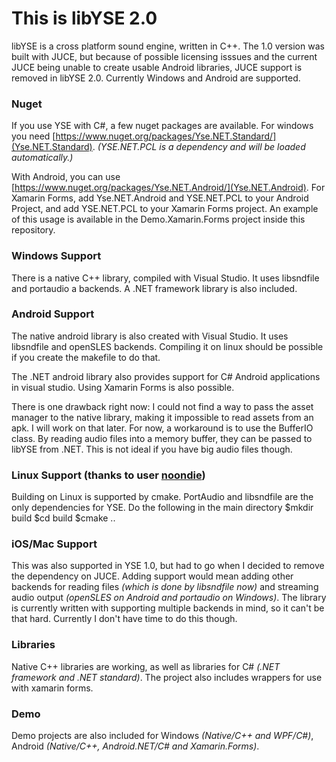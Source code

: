 # This is libYSE 2.0 #

libYSE is a cross platform sound engine, written in C++. The 1.0 version was built with JUCE, but because of possible licensing isssues and the current JUCE being unable to create usable Android libraries, JUCE support is removed in libYSE 2.0. Currently Windows and Android are supported. 

### Nuget ###
If you use YSE with C#, a few nuget packages are available. For windows you need [https://www.nuget.org/packages/Yse.NET.Standard/](Yse.NET.Standard). _(YSE.NET.PCL is a dependency and will be loaded automatically.)_

With Android, you can use [https://www.nuget.org/packages/Yse.NET.Android/](Yse.NET.Android).
For Xamarin Forms, add Yse.NET.Android and YSE.NET.PCL to your Android Project, and add YSE.NET.PCL to your Xamarin Forms project. An example of this usage is available in the Demo.Xamarin.Forms project inside this repository.

### Windows Support ###
There is a native C++ library, compiled with Visual Studio. It uses libsndfile and portaudio a backends.
A .NET framework library is also included.

### Android Support ###
The native android library is also created with Visual Studio. It uses libsndfile and openSLES backends. Compiling it on linux should be possible if you create the makefile to do that. 

The .NET android library also provides support for C# Android applications in visual studio. Using Xamarin Forms is also possible.

There is one drawback right now: I could not find a way to pass the asset manager to the native library, making it impossible to read assets from an apk. I will work on that later. For now, a workaround is to use the BufferIO class. By reading audio files into a memory buffer, they can be passed to libYSE from .NET. This is not ideal if you have big audio files though.

### Linux Support (thanks to user [noondie](https://github.com/noondie)) ###
Building on Linux is supported by cmake.
PortAudio and libsndfile are the only dependencies for YSE.
Do the following in the main directory 
$mkdir build 
$cd build 
$cmake ..


### iOS/Mac Support ###
This was also supported in YSE 1.0, but had to go when I decided to remove the dependency on JUCE. Adding support would mean adding other backends for reading files _(which is done by libsndfile now)_ and streaming audio output _(openSLES on Android and portaudio on Windows)_. The library is currently written with supporting multiple backends in mind, so it can't be that hard. Currently I don't have time to do this though.

### Libraries ###
Native C++ libraries are working, as well as libraries for C# _(.NET framework and .NET standard)_. The project also includes wrappers for use with xamarin forms.

### Demo ###
Demo projects are also included for Windows _(Native/C++ and WPF/C#)_, Android _(Native/C++, Android.NET/C# and Xamarin.Forms)_. 


